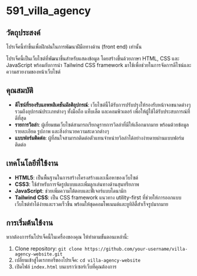 # 591_villa_agency
 
## วัตถุประสงค์

โปรเจ็คนี้ทำขึ้นเพื่อฝึกฝนในการพัฒนาฝีมือทางด้าน (front end) เท่านั้น

โปรเจ็คนี้เป็นเว็บไซต์ที่พัฒนาขึ้นสำหรับแสดงข้อมูล โดยสร้างขึ้นด้วยภาษา HTML, CSS และ JavaScript พร้อมกับการนำ Tailwind CSS framework มาใช้เพื่อช่วยในการจัดการดีไซน์และความสวยงามของหน้าเว็บไซต์

## คุณสมบัติ

- **ดีไซน์ที่รองรับแอพพลิเคชันมัลติอุปกรณ์**: เว็บไซต์นี้ได้รับการปรับปรุงให้รองรับหน้าจอขนาดต่างๆ รวมถึงอุปกรณ์ประเภทต่างๆ ทั้งมือถือ แท็บเล็ต และคอมพิวเตอร์ เพื่อให้ผู้ใช้ได้รับประสบการณ์ที่ดีที่สุด
- **รายการวิลล่า**: ผู้เยี่ยมชมเว็บไซต์สามารถเรียกดูรายการวิลล่าที่มีให้เลือกมากมาย พร้อมด้วยข้อมูลรายละเอียด รูปภาพ และสิ่งอำนวยความสะดวกต่างๆ
- **แบบฟอร์มติดต่อ**: ผู้ที่สนใจสามารถติดต่อตัวแทนจำหน่ายวิลล่าได้อย่างง่ายดายผ่านแบบฟอร์มติดต่อ

## เทคโนโลยีที่ใช้งาน

- **HTML5**: เป็นพื้นฐานในการสร้างโครงสร้างและเนื้อหาของเว็บไซต์
- **CSS3**: ใช้สำหรับการจัดรูปแบบและเพิ่มลูกเล่นทางด้านสุนทรียภาพ
- **JavaScript**: ช่วยเพิ่มความโต้ตอบและฟีเจอร์แบบไดนามิก
- **Tailwind CSS**: เป็น CSS framework แนวทาง utility-first ที่ช่วยให้การออกแบบเว็บไซต์ทำได้ง่ายและรวดเร็วขึ้น พร้อมให้ชุดคอมโพเนนต์และยูทิลิตี้สำเร็จรูปมากมาย

## การเริ่มต้นใช้งาน

หากต้องการรันโปรเจ็คนี้ในเครื่องของคุณ ให้ทำตามขั้นตอนเหล่านี้:

1. Clone repository: `git clone https://github.com/your-username/villa-agency-website.git`
2. เปลี่ยนเข้าสู่ไดเรกทอรีของโปรเจ็ค: `cd villa-agency-website`
3. เปิดไฟล์ `index.html` บนเบราว์เซอร์เว็บที่คุณต้องการ